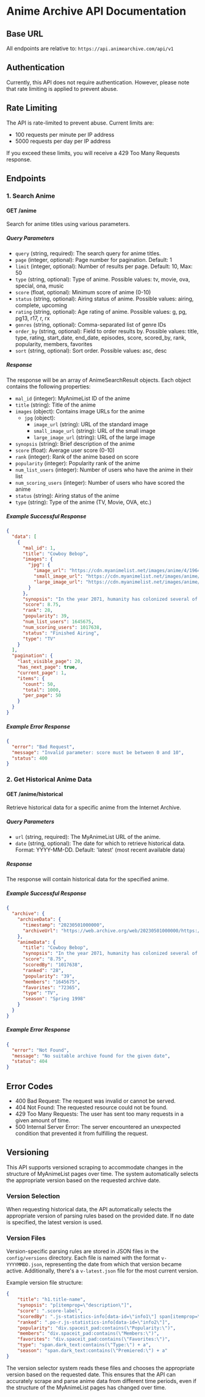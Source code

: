 # Anime Archive API Documentation

## Base URL

All endpoints are relative to: `https://api.animearchive.com/api/v1`

## Authentication

Currently, this API does not require authentication. However, please note that rate limiting is applied to prevent abuse.

## Rate Limiting

The API is rate-limited to prevent abuse. Current limits are:
- 100 requests per minute per IP address
- 5000 requests per day per IP address

If you exceed these limits, you will receive a 429 Too Many Requests response.

## Endpoints

### 1. Search Anime

#### GET /anime

Search for anime titles using various parameters.

##### Query Parameters

- `query` (string, required): The search query for anime titles.
- `page` (integer, optional): Page number for pagination. Default: 1
- `limit` (integer, optional): Number of results per page. Default: 10, Max: 50
- `type` (string, optional): Type of anime. Possible values: tv, movie, ova, special, ona, music
- `score` (float, optional): Minimum score of anime (0-10)
- `status` (string, optional): Airing status of anime. Possible values: airing, complete, upcoming
- `rating` (string, optional): Age rating of anime. Possible values: g, pg, pg13, r17, r, rx
- `genres` (string, optional): Comma-separated list of genre IDs
- `order_by` (string, optional): Field to order results by. Possible values: title, type, rating, start_date, end_date, episodes, score, scored_by, rank, popularity, members, favorites
- `sort` (string, optional): Sort order. Possible values: asc, desc

##### Response

The response will be an array of AnimeSearchResult objects. Each object contains the following properties:

- `mal_id` (integer): MyAnimeList ID of the anime
- `title` (string): Title of the anime
- `images` (object): Contains image URLs for the anime
  - `jpg` (object):
    - `image_url` (string): URL of the standard image
    - `small_image_url` (string): URL of the small image
    - `large_image_url` (string): URL of the large image
- `synopsis` (string): Brief description of the anime
- `score` (float): Average user score (0-10)
- `rank` (integer): Rank of the anime based on score
- `popularity` (integer): Popularity rank of the anime
- `num_list_users` (integer): Number of users who have the anime in their list
- `num_scoring_users` (integer): Number of users who have scored the anime
- `status` (string): Airing status of the anime
- `type` (string): Type of the anime (TV, Movie, OVA, etc.)

##### Example Successful Response

```json
{
  "data": [
    {
      "mal_id": 1,
      "title": "Cowboy Bebop",
      "images": {
        "jpg": {
          "image_url": "https://cdn.myanimelist.net/images/anime/4/19644.jpg",
          "small_image_url": "https://cdn.myanimelist.net/images/anime/4/19644t.jpg",
          "large_image_url": "https://cdn.myanimelist.net/images/anime/4/19644l.jpg"
        }
      },
      "synopsis": "In the year 2071, humanity has colonized several of the planets and moons...",
      "score": 8.75,
      "rank": 28,
      "popularity": 39,
      "num_list_users": 1645675,
      "num_scoring_users": 1017638,
      "status": "Finished Airing",
      "type": "TV"
    }
  ],
  "pagination": {
    "last_visible_page": 20,
    "has_next_page": true,
    "current_page": 1,
    "items": {
      "count": 50,
      "total": 1000,
      "per_page": 50
    }
  }
}
```

##### Example Error Response

```json
{
  "error": "Bad Request",
  "message": "Invalid parameter: score must be between 0 and 10",
  "status": 400
}
```

### 2. Get Historical Anime Data

#### GET /anime/historical

Retrieve historical data for a specific anime from the Internet Archive.

##### Query Parameters

- `url` (string, required): The MyAnimeList URL of the anime.
- `date` (string, optional): The date for which to retrieve historical data. Format: YYYY-MM-DD. Default: 'latest' (most recent available data)

##### Response

The response will contain historical data for the specified anime.

##### Example Successful Response

```json
{
  "archive": {
    "archiveData": {
      "timestamp": "20230501000000",
      "archiveUrl": "https://web.archive.org/web/20230501000000/https://myanimelist.net/anime/1/Cowboy_Bebop"
    },
    "animeData": {
      "title": "Cowboy Bebop",
      "synopsis": "In the year 2071, humanity has colonized several of the planets and moons...",
      "score": "8.75",
      "scoredBy": "1017638",
      "ranked": "28",
      "popularity": "39",
      "members": "1645675",
      "favorites": "72365",
      "type": "TV",
      "season": "Spring 1998"
    }
  }
}
```

##### Example Error Response

```json
{
  "error": "Not Found",
  "message": "No suitable archive found for the given date",
  "status": 404
}
```

## Error Codes

- 400 Bad Request: The request was invalid or cannot be served.
- 404 Not Found: The requested resource could not be found.
- 429 Too Many Requests: The user has sent too many requests in a given amount of time.
- 500 Internal Server Error: The server encountered an unexpected condition that prevented it from fulfilling the request.

## Versioning

This API supports versioned scraping to accommodate changes in the structure of MyAnimeList pages over time. The system automatically selects the appropriate version based on the requested archive date.

### Version Selection

When requesting historical data, the API automatically selects the appropriate version of parsing rules based on the provided date. If no date is specified, the latest version is used.

### Version Files

Version-specific parsing rules are stored in JSON files in the `config/versions` directory. Each file is named with the format `v-YYYYMMDD.json`, representing the date from which that version became active. Additionally, there's a `v-latest.json` file for the most current version.

Example version file structure:

```json
{
	"title": "h1.title-name",
	"synopsis": "p[itemprop=\"description\"]",
	"score": ".score-label",
	"scoredBy": ".js-statistics-info[data-id=\"info1\"] span[itemprop=\"ratingCount\"]",
	"ranked": ".po-r.js-statistics-info[data-id=\"info2\"]",
	"popularity": "div.spaceit_pad:contains(\"Popularity:\")",
	"members": "div.spaceit_pad:contains(\"Members:\")",
	"favorites": "div.spaceit_pad:contains(\"Favorites:\")",
	"type": "span.dark_text:contains(\"Type:\") + a",
	"season": "span.dark_text:contains(\"Premiered:\") + a"
}
```

The version selector system reads these files and chooses the appropriate version based on the requested date. This ensures that the API can accurately scrape and parse anime data from different time periods, even if the structure of the MyAnimeList pages has changed over time.
